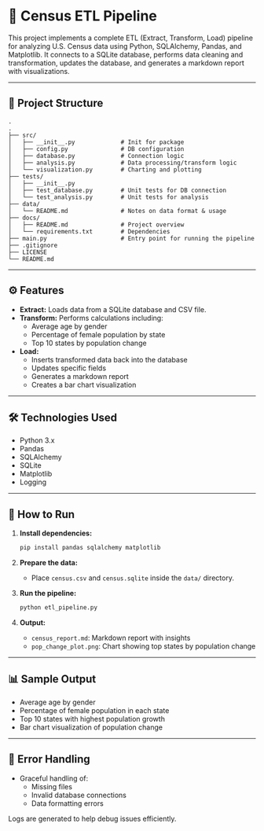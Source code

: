 
# 🧮 Census ETL Pipeline

This project implements a complete ETL (Extract, Transform, Load) pipeline for analyzing U.S. Census data using Python, SQLAlchemy, Pandas, and Matplotlib. It connects to a SQLite database, performs data cleaning and transformation, updates the database, and generates a markdown report with visualizations.

---

## 📁 Project Structure

```
.
.
├── src/
│   ├── __init__.py             # Init for package
│   ├── config.py               # DB configuration
│   ├── database.py             # Connection logic
│   ├── analysis.py             # Data processing/transform logic
│   └── visualization.py        # Charting and plotting
├── tests/
│   ├── __init__.py
│   ├── test_database.py        # Unit tests for DB connection
│   └── test_analysis.py        # Unit tests for analysis
├── data/
│   └── README.md               # Notes on data format & usage
├── docs/
│   ├── README.md               # Project overview
│   └── requirements.txt        # Dependencies
├── main.py                     # Entry point for running the pipeline
├── .gitignore
├── LICENSE
└── README.md                   
```

---

## ⚙️ Features

- **Extract:** Loads data from a SQLite database and CSV file.
- **Transform:** Performs calculations including:
  - Average age by gender
  - Percentage of female population by state
  - Top 10 states by population change
- **Load:**
  - Inserts transformed data back into the database
  - Updates specific fields
  - Generates a markdown report
  - Creates a bar chart visualization

---

## 🛠️ Technologies Used

- Python 3.x
- Pandas
- SQLAlchemy
- SQLite
- Matplotlib
- Logging

---

## 🧪 How to Run

1. **Install dependencies:**

   ```bash
   pip install pandas sqlalchemy matplotlib
   ```

2. **Prepare the data:**
   - Place `census.csv` and `census.sqlite` inside the `data/` directory.

3. **Run the pipeline:**

   ```bash
   python etl_pipeline.py
   ```

4. **Output:**
   - `census_report.md`: Markdown report with insights
   - `pop_change_plot.png`: Chart showing top states by population change

---

## 📊 Sample Output

- Average age by gender
- Percentage of female population in each state
- Top 10 states with highest population growth
- Bar chart visualization of population change

---

## 🚨 Error Handling

- Graceful handling of:
  - Missing files
  - Invalid database connections
  - Data formatting errors

Logs are generated to help debug issues efficiently.
